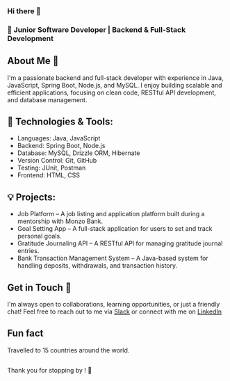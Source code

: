 ### Hi there 👋

### 🚀 Junior Software Developer | Backend & Full-Stack Development

## About Me 💖
I'm a passionate backend and full-stack developer with experience in Java, JavaScript, Spring Boot, Node.js, and MySQL. I enjoy building scalable and efficient applications, focusing on clean code, RESTful API development, and database management.

## 🔧 Technologies & Tools:
- Languages: Java, JavaScript
- Backend: Spring Boot, Node.js
- Database: MySQL, Drizzle ORM, Hibernate
- Version Control: Git, GitHub
- Testing: JUnit, Postman
- Frontend: HTML, CSS

## 💡 Projects:
- Job Platform – A job listing and application platform built during a mentorship with Monzo Bank.
- Goal Setting App – A full-stack application for users to set and track personal goals.
- Gratitude Journaling API – A RESTful API for managing gratitude journal entries.
- Bank Transaction Management System – A Java-based system for handling deposits, withdrawals, and transaction history.
  
## Get in Touch 📩
I'm always open to collaborations, learning opportunities, or just a friendly chat! Feel free to reach out to me via [Slack]( https://app.slack.com/client/T05SLRYUCD7/D05SALDQ3RA) or connect with me on [LinkedIn](www.linkedin.com/in/kike-becky-d-a17292279)

## Fun fact 
Travelled to 15 countries around the world.

## 
Thank you for stopping by ! 🌟

